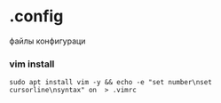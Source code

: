 # .config

файлы конфигураци

### vim install 

```
sudo apt install vim -y && echo -e "set number\nset cursorline\nsyntax" on  > .vimrc
```
